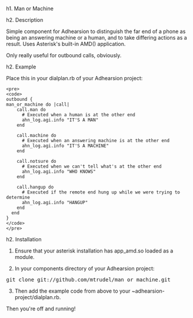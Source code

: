 h1. Man or Machine 

h2. Description

Simple component for Adhearsion to distinguish the far end of a phone as being an answering machine or a human, and to take differing actions as a result. Uses Asterisk's built-in AMD() application.

Only really useful for outbound calls, obviously.

h2. Example

Place this in your dialplan.rb of your Adhearsion project:

    <pre>
	<code>
	outbound {
    man_or_machine do |call|
        call.man do
          # Executed when a human is at the other end
          ahn_log.agi.info "IT'S A MAN"
        end

        call.machine do
          # Executed when an answering machine is at the other end
          ahn_log.agi.info "IT'S A MACHINE"
        end

        call.notsure do
          # Executed when we can't tell what's at the other end
          ahn_log.agi.info "WHO KNOWS"
        end

        call.hangup do
          # Executed if the remote end hung up while we were trying to determine 
          ahn_log.agi.info "HANGUP"
        end
      end
    }
	</code>
	</pre>
		
h2. Installation

1. Ensure that your asterisk installation has app_amd.so loaded as a module.

2. In your components directory of your Adhearsion project:

<pre>git clone git://github.com/mtrudel/man_or_machine.git</pre>

3. Then add the example code from above to your ~adhearsion-project/dialplan.rb.

Then you're off and running!
